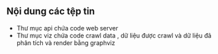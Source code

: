 ## Nội dung các tệp tin
* Thư mục api chứa code web server 
* Thư mục viz chứa code crawl data , dữ liệu được crawl và dữ liệu đã phân tích và render bằng graphviz
